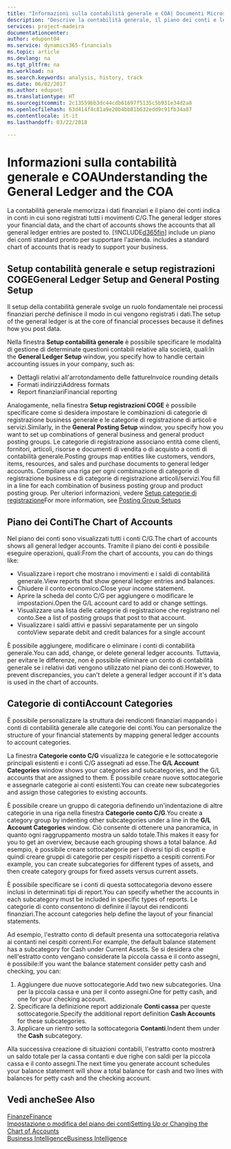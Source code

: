 ```yaml
---
title: "Informazioni sulla contabilità generale e COA| Documenti Microsoft"
description: "Descrive la contabilità generale, il piano dei conti e le categorie dei conti."
services: project-madeira
documentationcenter: 
author: edupont04
ms.service: dynamics365-financials
ms.topic: article
ms.devlang: na
ms.tgt_pltfrm: na
ms.workload: na
ms.search.keywords: analysis, history, track
ms.date: 06/02/2017
ms.author: edupont
ms.translationtype: HT
ms.sourcegitcommit: 2c13559bb3dc44cdb61697f5135c5b931e34d2a8
ms.openlocfilehash: 63d414f4c81a9e20b4bb81b632edd9c91fb34a87
ms.contentlocale: it-it
ms.lasthandoff: 03/22/2018

---
```

# <a name="understanding-the-general-ledger-and-the-coa"></a><span data-ttu-id="3ae8c-103">Informazioni sulla contabilità generale e COA</span><span class="sxs-lookup"><span data-stu-id="3ae8c-103">Understanding the General Ledger and the COA</span></span>
<span data-ttu-id="3ae8c-104">La contabilità generale memorizza i dati finanziari e il piano dei conti indica in conti in cui sono registrati tutti i movimenti C/G.</span><span class="sxs-lookup"><span data-stu-id="3ae8c-104">The general ledger stores your financial data, and the chart of accounts shows the accounts that all general ledger entries are posted to.</span></span> [!INCLUDE[d365fin](includes/d365fin_md.md)]<span data-ttu-id="3ae8c-105"> include un piano dei conti standard pronto per supportare l'azienda.</span><span class="sxs-lookup"><span data-stu-id="3ae8c-105"> includes a standard chart of accounts that is ready to support your business.</span></span>

## <a name="general-ledger-setup-and-general-posting-setup"></a><span data-ttu-id="3ae8c-106">Setup contabilità generale e setup registrazioni COGE</span><span class="sxs-lookup"><span data-stu-id="3ae8c-106">General Ledger Setup and General Posting Setup</span></span>
<span data-ttu-id="3ae8c-107">Il setup della contabilità generale svolge un ruolo fondamentale nei processi finanziari perché definisce il modo in cui vengono registrati i dati.</span><span class="sxs-lookup"><span data-stu-id="3ae8c-107">The setup of the general ledger is at the core of financial processes because it defines how you post data.</span></span>  

<span data-ttu-id="3ae8c-108">Nella finestra **Setup contabilità generale** è possibile specificare le modalità di gestione di determinate questioni contabili relative alla società, quali:</span><span class="sxs-lookup"><span data-stu-id="3ae8c-108">In the **General Ledger Setup** window, you specify how to handle certain accounting issues in your company, such as:</span></span>  

* <span data-ttu-id="3ae8c-109">Dettagli relativi all'arrotondamento delle fatture</span><span class="sxs-lookup"><span data-stu-id="3ae8c-109">Invoice rounding details</span></span>  
* <span data-ttu-id="3ae8c-110">Formati indirizzi</span><span class="sxs-lookup"><span data-stu-id="3ae8c-110">Address formats</span></span>  
* <span data-ttu-id="3ae8c-111">Report finanziari</span><span class="sxs-lookup"><span data-stu-id="3ae8c-111">Financial reporting</span></span>  

<span data-ttu-id="3ae8c-112">Analogamente, nella finestra **Setup registrazioni COGE** è possibile specificare come si desidera impostare le combinazioni di categorie di registrazione business generale e le categorie di registrazione di articoli e servizi.</span><span class="sxs-lookup"><span data-stu-id="3ae8c-112">Similarly, in the **General Posting Setup** window, you specify how you want to set up combinations of general business and general product posting groups.</span></span> <span data-ttu-id="3ae8c-113">Le categorie di registrazione associano entità come clienti, fornitori, articoli, risorse e documenti di vendita o di acquisto a conti di contabilità generale.</span><span class="sxs-lookup"><span data-stu-id="3ae8c-113">Posting groups map entities like customers, vendors, items, resources, and sales and purchase documents to general ledger accounts.</span></span> <span data-ttu-id="3ae8c-114">Compilare una riga per ogni combinazione di categorie di registrazione business e di categorie di registrazione articoli/servizi.</span><span class="sxs-lookup"><span data-stu-id="3ae8c-114">You fill in a line for each combination of business posting group and product posting group.</span></span> <span data-ttu-id="3ae8c-115">Per ulteriori informazioni, vedere [Setup categorie di registrazione](finance-posting-groups.md)</span><span class="sxs-lookup"><span data-stu-id="3ae8c-115">For more information, see [Posting Group Setups](finance-posting-groups.md)</span></span>  

## <a name="the-chart-of-accounts"></a><span data-ttu-id="3ae8c-116">Piano dei Conti</span><span class="sxs-lookup"><span data-stu-id="3ae8c-116">The Chart of Accounts</span></span>
<span data-ttu-id="3ae8c-117">Nel piano dei conti sono visualizzati tutti i conti C/G.</span><span class="sxs-lookup"><span data-stu-id="3ae8c-117">The chart of accounts shows all general ledger accounts.</span></span> <span data-ttu-id="3ae8c-118">Tramite il piano dei conti è possibile eseguire operazioni, quali:</span><span class="sxs-lookup"><span data-stu-id="3ae8c-118">From the chart of accounts, you can do things like:</span></span>  

* <span data-ttu-id="3ae8c-119">Visualizzare i report che mostrano i movimenti e i saldi di contabilità generale.</span><span class="sxs-lookup"><span data-stu-id="3ae8c-119">View reports that show general ledger entries and balances.</span></span>  
* <span data-ttu-id="3ae8c-120">Chiudere il conto economico.</span><span class="sxs-lookup"><span data-stu-id="3ae8c-120">Close your income statement.</span></span>  
* <span data-ttu-id="3ae8c-121">Aprire la scheda del conto C/G per aggiungere o modificare le impostazioni.</span><span class="sxs-lookup"><span data-stu-id="3ae8c-121">Open the G/L account card to add or change settings.</span></span>  
* <span data-ttu-id="3ae8c-122">Visualizzare una lista delle categorie di registrazione che registrano nel conto.</span><span class="sxs-lookup"><span data-stu-id="3ae8c-122">See a list of posting groups that post to that account.</span></span>
* <span data-ttu-id="3ae8c-123">Visualizzare i saldi attivi e passivi separatamente per un singolo conto</span><span class="sxs-lookup"><span data-stu-id="3ae8c-123">View separate debit and credit balances for a single account</span></span>  

<span data-ttu-id="3ae8c-124">È possibile aggiungere, modificare o eliminare i conti di contabilità generale.</span><span class="sxs-lookup"><span data-stu-id="3ae8c-124">You can add, change, or delete general ledger accounts.</span></span> <span data-ttu-id="3ae8c-125">Tuttavia, per evitare le differenze, non è possibile eliminare un conto di contabilità generale se i relativi dati vengono utilizzato nel piano dei conti.</span><span class="sxs-lookup"><span data-stu-id="3ae8c-125">However, to prevent discrepancies, you can't delete a general ledger account if it's data is used in the chart of accounts.</span></span>  

## <a name="account-categories"></a><span data-ttu-id="3ae8c-126">Categorie di conti</span><span class="sxs-lookup"><span data-stu-id="3ae8c-126">Account Categories</span></span>
<span data-ttu-id="3ae8c-127">È possibile personalizzare la struttura dei rendiconti finanziari mappando i conti di contabilità generale alle categorie dei conti.</span><span class="sxs-lookup"><span data-stu-id="3ae8c-127">You can personalize the structure of your financial statements by mapping general ledger accounts to account categories.</span></span>  

<span data-ttu-id="3ae8c-128">La finestra **Categorie conto C/G** visualizza le categorie e le sottocategorie principali esistenti e i conti C/G assegnati ad esse.</span><span class="sxs-lookup"><span data-stu-id="3ae8c-128">The **G/L Account Categories** window shows your categories and subcategories, and the G/L accounts that are assigned to them.</span></span> <span data-ttu-id="3ae8c-129">È possibile creare nuove sottocategorie e assegnarle categorie ai conti esistenti.</span><span class="sxs-lookup"><span data-stu-id="3ae8c-129">You can create new subcategories and assign those categories to existing accounts.</span></span>  

<span data-ttu-id="3ae8c-130">È possibile creare un gruppo di categoria definendo un'indentazione di altre categorie in una riga nella finestra **Categorie conto C/G**.</span><span class="sxs-lookup"><span data-stu-id="3ae8c-130">You create a category group by indenting other subcategories under a line in the **G/L Account Categories** window.</span></span> <span data-ttu-id="3ae8c-131">Ciò consente di ottenere una panoramica, in quanto ogni raggruppamento mostra un saldo totale.</span><span class="sxs-lookup"><span data-stu-id="3ae8c-131">This makes it easy for you to get an overview, because each grouping shows a total balance.</span></span> <span data-ttu-id="3ae8c-132">Ad esempio, è possibile creare sottocategorie per i diversi tipi di cespiti e quindi creare gruppi di categorie per cespiti rispetto a cespiti correnti.</span><span class="sxs-lookup"><span data-stu-id="3ae8c-132">For example, you can create subcategories for different types of assets, and then create category groups for fixed assets versus current assets.</span></span>  

<span data-ttu-id="3ae8c-133">È possibile specificare se i conti di questa sottocategoria devono essere inclusi in determinati tipi di report.</span><span class="sxs-lookup"><span data-stu-id="3ae8c-133">You can specify whether the accounts in each subcategory must be included in specific types of reports.</span></span> <span data-ttu-id="3ae8c-134">Le categorie di conto consentono di definire il layout dei rendiconti finanziari.</span><span class="sxs-lookup"><span data-stu-id="3ae8c-134">The account categories help define the layout of your financial statements.</span></span>  

<span data-ttu-id="3ae8c-135">Ad esempio, l'estratto conto di default presenta una sottocategoria relativa ai contanti nei cespiti correnti.</span><span class="sxs-lookup"><span data-stu-id="3ae8c-135">For example, the default balance statement has a subcategory for Cash under Current Assets.</span></span> <span data-ttu-id="3ae8c-136">Se si desidera che nell'estratto conto vengano considerate la piccola cassa e il conto assegni, è possibile:</span><span class="sxs-lookup"><span data-stu-id="3ae8c-136">If you want the balance statement consider petty cash and checking, you can:</span></span>  

1. <span data-ttu-id="3ae8c-137">Aggiungere due nuove sottocategorie.</span><span class="sxs-lookup"><span data-stu-id="3ae8c-137">Add two new subcategories.</span></span> <span data-ttu-id="3ae8c-138">Una per la piccola cassa e una per il conto assegni.</span><span class="sxs-lookup"><span data-stu-id="3ae8c-138">One for petty cash, and one for your checking account.</span></span>  
2. <span data-ttu-id="3ae8c-139">Specificare la definizione report addizionale **Conti cassa** per queste sottocategorie.</span><span class="sxs-lookup"><span data-stu-id="3ae8c-139">Specify the additional report definition **Cash Accounts** for these subcategories.</span></span>  
3. <span data-ttu-id="3ae8c-140">Applicare un rientro sotto la sottocategoria **Contanti**.</span><span class="sxs-lookup"><span data-stu-id="3ae8c-140">Indent them under the **Cash** subcategory.</span></span>  

<span data-ttu-id="3ae8c-141">Alla successiva creazione di situazioni contabili, l'estratto conto mostrerà un saldo totale per la cassa contanti e due righe con saldi per la piccola cassa e il conto assegni.</span><span class="sxs-lookup"><span data-stu-id="3ae8c-141">The next time you generate account schedules your balance statement will show a total balance for cash and two lines with balances for petty cash and the checking account.</span></span>  

## <a name="see-also"></a><span data-ttu-id="3ae8c-142">Vedi anche</span><span class="sxs-lookup"><span data-stu-id="3ae8c-142">See Also</span></span>
[<span data-ttu-id="3ae8c-143">Finanze</span><span class="sxs-lookup"><span data-stu-id="3ae8c-143">Finance</span></span>](finance.md)  
[<span data-ttu-id="3ae8c-144">Impostazione o modifica del piano dei conti</span><span class="sxs-lookup"><span data-stu-id="3ae8c-144">Setting Up or Changing the Chart of Accounts</span></span>](finance-setup-chart-accounts.md)  
[<span data-ttu-id="3ae8c-145">Business Intelligence</span><span class="sxs-lookup"><span data-stu-id="3ae8c-145">Business Intelligence</span></span>](bi.md)  

